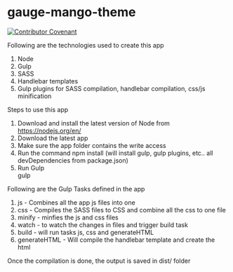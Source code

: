# gauge-mango-theme

[![Contributor Covenant](https://img.shields.io/badge/Contributor%20Covenant-v1.4%20adopted-ff69b4.svg)](CODE-OF-CONDUCT.md)

Following are the technologies used to create this app
  1. Node
  2. Gulp
  3. SASS
  4. Handlebar templates
  5. Gulp plugins for SASS compilation, handlebar compilation, css/js minification

Steps to use this app
  1. Download and install the latest version of Node from https://nodejs.org/en/
  2. Download the latest app
  3. Make sure the app folder contains the write access
  4. Run the command
      npm install (will install gulp, gulp plugins, etc.. all devDependencies from package.json)
  5. Run Gulp  
      gulp <gulp-taskname>

Following are the Gulp Tasks defined in the app
  1. js - Combines all the app js files into one
  2. css - Compiles the SASS files to CSS and combine all the css to one file
  3. minify - minfies the js and css files
  4. watch - to watch the changes in files and trigger build task
  5. build - will run tasks js, css and generateHTML
  6. generateHTML - Will compile the handlebar template and create the html

Once the compilation is done, the output is saved in dist/ folder

